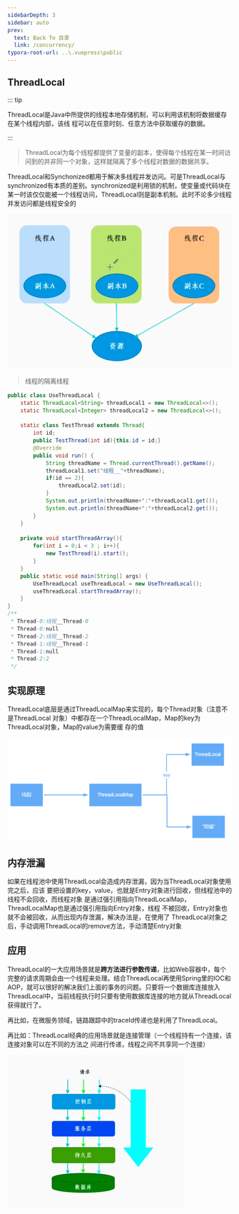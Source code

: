 ```yaml
---
sidebarDepth: 3
sidebar: auto
prev:
  text: Back To 目录
  link: /concurrency/
typora-root-url: ..\.vuepress\public
---
```




## ThreadLocal

::: tip

ThreadLocal是Java中所提供的线程本地存储机制，可以利⽤该机制将数据缓存在某个线程内部，该线 程可以在任意时刻、任意⽅法中获取缓存的数据。

:::

> ThreadLocal为每个线程都提供了变量的副本，使得每个线程在某一时间访问到的并非同一个对象，这样就隔离了多个线程对数据的数据共享。

ThreadLocal和Synchonized都用于解决多线程并发访问。可是ThreadLocal与synchronized有本质的差别。synchronized是利用锁的机制，使变量或代码块在某一时该仅仅能被一个线程访问，ThreadLocal则是副本机制。此时不论多少线程并发访问都是线程安全的

![image-20230303191241368](/images/concurrency/image-20230303191241368.png)

> 线程的隔离线程

```java
public class UseThreadLocal {
    static ThreadLocal<String> threadLocal1 = new ThreadLocal<>();
    static ThreadLocal<Integer> threadLocal2 = new ThreadLocal<>();

    static class TestThread extends Thread{
        int id;
        public TestThread(int id){this.id = id;}
        @Override
        public void run() {
            String threadName = Thread.currentThread().getName();
            threadLocal1.set("线程__"+threadName);
            if(id == 2){
                threadLocal2.set(id);
            }
            System.out.println(threadName+":"+threadLocal1.get());
            System.out.println(threadName+":"+threadLocal2.get());
        }
    }

    private void startThreadArray(){
        for(int i = 0;i < 3 ; i++){
            new TestThread(i).start();
        }
    }
    public static void main(String[] args) {
        UseThreadLocal useThreadLocal = new UseThreadLocal();
        useThreadLocal.startThreadArray();
    }
}
/**
 * Thread-0:线程__Thread-0
 * Thread-0:null
 * Thread-2:线程__Thread-2
 * Thread-1:线程__Thread-1
 * Thread-1:null
 * Thread-2:2
 */
```







## 实现原理

ThreadLocal底层是通过ThreadLocalMap来实现的，每个Thread对象（注意不是ThreadLocal 对象）中都存在⼀个ThreadLocalMap，Map的key为ThreadLocal对象，Map的value为需要缓 存的值

![image-20230303180140479](/images/concurrency/image-20230303180140479.png)



## 内存泄漏

如果在线程池中使⽤ThreadLocal会造成内存泄漏，因为当ThreadLocal对象使⽤完之后，应该 要把设置的key，value，也就是Entry对象进⾏回收，但线程池中的线程不会回收，⽽线程对象 是通过强引⽤指向ThreadLocalMap，ThreadLocalMap也是通过强引⽤指向Entry对象，线程 不被回收，Entry对象也就不会被回收，从⽽出现内存泄漏，解决办法是，在使⽤了 ThreadLocal对象之后，⼿动调⽤ThreadLocal的remove⽅法，⼿动清楚Entry对象





## 应用

ThreadLocal的一大应用场景就是**跨方法进行参数传递**，比如Web容器中，每个完整的请求周期会由一个线程来处理。结合ThreadLocal再使用Spring里的IOC和AOP，就可以很好的解决我们上面的事务的问题。只要将一个数据库连接放入ThreadLocal中，当前线程执行时只要有使用数据库连接的地方就从ThreadLocal获得就行了。

再比如，在微服务领域，链路跟踪中的traceId传递也是利用了ThreadLocal。

再比如：ThreadLocal经典的应⽤场景就是连接管理（⼀个线程持有⼀个连接，该连接对象可以在不同的⽅法之 间进⾏传递，线程之间不共享同⼀个连接）

![image-20230303191310260](/images/concurrency/image-20230303191310260.png)